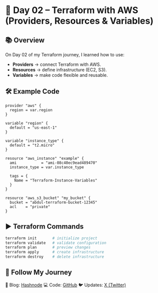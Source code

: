 # 🚀 Day 02 – Terraform with AWS (Providers, Resources & Variables)

## 📚 Overview
On Day 02 of my Terraform journey, I learned how to use:
- **Providers** → connect Terraform with AWS.
- **Resources** → define infrastructure (EC2, S3).
- **Variables** → make code flexible and reusable.

## 🛠 Example Code
```hcl
provider "aws" {
  region = var.region
}

variable "region" {
  default = "us-east-1"
}

variable "instance_type" {
  default = "t2.micro"
}

resource "aws_instance" "example" {
  ami           = "ami-08c40ec9ead489470"
  instance_type = var.instance_type

  tags = {
    Name = "Terraform-Instance-Variables"
  }
}

resource "aws_s3_bucket" "my_bucket" {
  bucket = "abdul-terraform-bucket-12345"
  acl    = "private"
}
````

## ▶️ Terraform Commands

```bash
terraform init       # initialize project
terraform validate   # validate configuration
terraform plan       # preview changes
terraform apply      # create infrastructure
terraform destroy    # delete infrastructure
```

## 🔗 Follow My Journey

📖 Blog: [Hashnode](https://abdulraheem.hashnode.dev/series/terraform-with-aws) 
💻 Code: [GitHub](#)
🐦 Updates: [X (Twitter)](https://x.com/Abdulraheem183)



